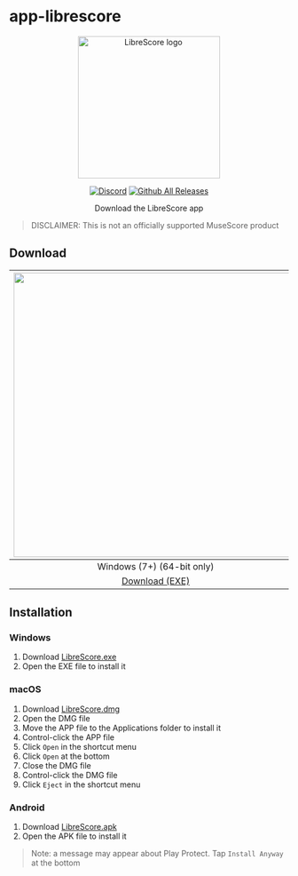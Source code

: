 # app-librescore

<div align="center">

<img src="https://github.com/LibreScore/dl-musescore/raw/master/images/logo.png" width="256" alt="LibreScore logo">

[![Discord](https://img.shields.io/discord/774491656643674122?color=5865F2&label=&labelColor=555555&logo=discord&logoColor=FFFFFF)](https://discord.gg/DKu7cUZ4XQ) [![Github All Releases](https://img.shields.io/github/downloads/LibreScore/app-librescore/total.svg?label=Downloads)](https://github.com/LibreScore/app-librescore/releases/latest)

Download the LibreScore app

</div>

> DISCLAIMER: This is not an officially supported MuseScore product

## Download

| <img src="https://upload.wikimedia.org/wikipedia/commons/e/e2/Windows_logo_and_wordmark_-_2021.svg" width="512"> | <img src="https://upload.wikimedia.org/wikipedia/commons/2/21/MacOS_wordmark_%282017%29.svg" width="512"> | <img src="https://upload.wikimedia.org/wikipedia/commons/3/31/Android_robot_head.svg" width="512"> |
| :---: | :---: | :---: |
| Windows (7+) (64-bit only) | macOS (10.11+) (Rosetta 2) | Android (5.0+) |
| [Download (EXE)](https://github.com/LibreScore/app-librescore/releases/latest/download/LibreScore.exe) | [Download (DMG)](https://github.com/LibreScore/app-librescore/releases/latest/download/LibreScore.dmg) | [Download (APK)](https://github.com/LibreScore/app-librescore/releases/latest/download/LibreScore.apk) |

## Installation

### Windows
1. Download [LibreScore.exe](https://github.com/LibreScore/app-librescore/releases/latest/download/LibreScore.exe)
2. Open the EXE file to install it

### macOS
1. Download [LibreScore.dmg](https://github.com/LibreScore/app-librescore/releases/latest/download/LibreScore.dmg)
2. Open the DMG file
3. Move the APP file to the Applications folder to install it
4. Control-click the APP file
5. Click `Open` in the shortcut menu
6. Click `Open` at the bottom
7. Close the DMG file
8. Control-click the DMG file
9. Click `Eject` in the shortcut menu

### Android
1. Download [LibreScore.apk](https://github.com/LibreScore/app-librescore/releases/latest/download/LibreScore.apk)
2. Open the APK file to install it
> Note: a message may appear about Play Protect. Tap `Install Anyway` at the bottom
